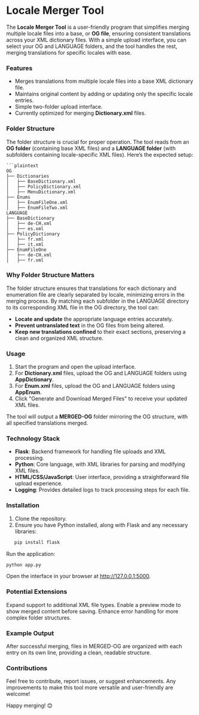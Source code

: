 # Locale Merger Tool

The **Locale Merger Tool** is a user-friendly program that simplifies merging multiple locale files into a base, or **OG file**, ensuring consistent translations across your XML dictionary files. With a simple upload interface, you can select your OG and LANGUAGE folders, and the tool handles the rest, merging translations for specific locales with ease.

### Features
- Merges translations from multiple locale files into a base XML dictionary file.
- Maintains original content by adding or updating only the specific locale entries.
- Simple two-folder upload interface.
- Currently optimized for merging **Dictionary.xml** files.

### Folder Structure

The folder structure is crucial for proper operation. The tool reads from an **OG folder** (containing base XML files) and a **LANGUAGE folder** (with subfolders containing locale-specific XML files). Here’s the expected setup:

```plaintext
```plaintext
OG
├── Dictionaries
│   ├── BaseDictionary.xml
│   ├── PolicyDictionary.xml
│   ├── MenuDictionary.xml
├── Enums
│   ├── EnumFileOne.xml
│   ├── EnumFileTwo.xml
LANGUAGE
├── BaseDictionary
│   ├── de-CH.xml
│   ├── es.xml
├── PolicyDictionary
│   ├── fr.xml
│   ├── it.xml
├── EnumFileOne
│   ├── de-CH.xml
│   ├── fr.xml
```
### Why Folder Structure Matters
The folder structure ensures that translations for each dictionary and enumeration file are clearly separated by locale, minimizing errors in the merging process. By matching each subfolder in the LANGUAGE directory to its corresponding XML file in the OG directory, the tool can:

- **Locate and update** the appropriate language entries accurately.
- **Prevent untranslated text** in the OG files from being altered.
- **Keep new translations confined** to their exact sections, preserving a clean and organized XML structure.

### Usage
1. Start the program and open the upload interface.
2. For **Dictionary.xml** files, upload the OG and LANGUAGE folders using **AppDictionary**.
3. For **Enum.xml** files, upload the OG and LANGUAGE folders using **AppEnum**.
4. Click "Generate and Download Merged Files" to receive your updated XML files.

The tool will output a **MERGED-OG** folder mirroring the OG structure, with all specified translations merged.

### Technology Stack
- **Flask**: Backend framework for handling file uploads and XML processing.
- **Python**: Core language, with XML libraries for parsing and modifying XML files.
- **HTML/CSS/JavaScript**: User interface, providing a straightforward file upload experience.
- **Logging**: Provides detailed logs to track processing steps for each file.

### Installation

1. Clone the repository.
2. Ensure you have Python installed, along with Flask and any necessary libraries:
```bash
   pip install flask
```
   Run the application:

```bash
python app.py
```
Open the interface in your browser at http://127.0.0.1:5000.

### Potential Extensions
Expand support to additional XML file types.
Enable a preview mode to show merged content before saving.
Enhance error handling for more complex folder structures.
### Example Output
After successful merging, files in MERGED-OG are organized with each <language> entry on its own line, providing a clean, readable structure.

### Contributions
Feel free to contribute, report issues, or suggest enhancements. Any improvements to make this tool more versatile and user-friendly are welcome!

Happy merging! 😊

